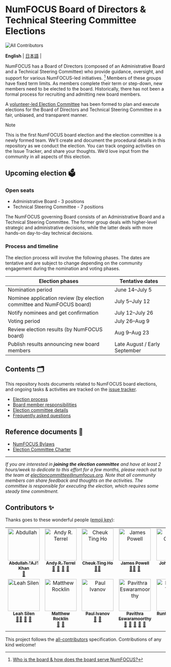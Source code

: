 # NumFOCUS Board of Directors & Technical Steering Committee Elections

![All Contributors](https://img.shields.io/github/all-contributors/numfocus/elections?color=ee8449)

<p>
    <b>English</b> |
    <a href="https://github.com/numfocus/elections/blob/main/README_ja.md">日本語</a> |
</p>

NumFOCUS has a Board of Directors (composed of an Administrative Board and a Technical Steering Committee) who provide guidance, oversight, and support for various NumFOCUS-led initiatives. [^1]
Members of these groups have fixed term limits.
As members complete their term or step-down, new members need to be elected to the board.
Historically, there has not been a formal process for recruiting and admitting new board members.

A [volunteer-led Election Committee](election-committee.md) has been formed to plan and execute elections for the Board of Directors and Technical Steering Committee in a fair, unbiased, and transparent manner.

[^1]: [Who is the board & how does the board serve NumFOCUS?](https://numfocus.medium.com/who-is-the-board-how-does-the-board-serve-numfocus-b109d0c0dd17)

> [!NOTE]
> This is the first NumFOCUS board election and the election committee is a newly formed team.
> We’ll create and document the procedural details in this repository as we conduct the election.
> You can track ongoing activities on the Issue Tracker, and share your thoughts.
> We’d love input from the community in all aspects of this election.

## Upcoming election 🗳️

### Open seats

- Administrative Board - 3 positions
- Technical Steering Committee - 7 positions

The NumFOCUS governing Board consists of an Administrative Board and a Technical Steering Committee.
The former group deals with higher-level strategic and administrative decisions, while the latter deals with more hands-on day-to-day technical decisions.

### Process and timeline

The election process will involve the following phases.
The dates are tentative and are subject to change depending on the community engagement during the nomination and voting phases.

| Election phases                                                       | Tentative dates               |
| --------------------------------------------------------------------- | ----------------------------- |
| Nomination period                                                     | June 14–July 5                |
| Nominee application review (by election committee and NumFOCUS board) | July 5–July 12                |
| Notify nominees and get confirmation                                  | July 12–July 26               |
| Voting period                                                         | July 26–Aug 9                 |
| Review election results (by NumFOCUS board)                           | Aug 9–Aug 23                  |
| Publish results announcing new board members                          | Late August / Early September |

## Contents 🗂️

This repository hosts documents related to NumFOCUS board elections, and ongoing tasks & activities are tracked on the [issue tracker](https://github.com/numfocus/elections/issues).

- [Election process](election-process.md)
- [Board member responsibilities](board-responsibilities.md)
- [Election committee details](election-committee.md)
- [Frequently asked questions](faqs.md)

## Reference documents 📑

- [NumFOCUS Bylaws](https://numfocus.org/wp-content/uploads/2020/04/NumFOCUS-Bylaws-Approved-16-May-2019.pdf)
- [Election Committee Charter](https://docs.google.com/document/d/1c8snA2_CtJcJew0S0l4gxdpj2OXpQQkJ_j3l2kI2fDs/edit?usp=sharing)

<hr>

_If you are interested in **joining the election committee** and have at least 2 hours/week to dedicate to this effort for a few months, please reach out to the team at electioncommittee@numfocus.org. Note that all community members can share feedback and thoughts on the activities. The committee is responsible for executing the election, which requires some steady time commitment._

## Contributors ✨

Thanks goes to these wonderful people ([emoji key](https://allcontributors.org/docs/en/emoji-key)):

<!-- ALL-CONTRIBUTORS-LIST:START - Do not remove or modify this section -->
<!-- prettier-ignore-start -->
<!-- markdownlint-disable -->
<table>
  <tbody>
    <tr>
      <td align="center" valign="top" width="14.28%"><a href="https://github.com/ak9999"><img src="https://avatars.githubusercontent.com/u/9996640?v=4?s=100" width="100px;" alt="Abdullah "AJ" Khan"/><br /><sub><b>Abdullah "AJ" Khan</b></sub></a><br /><a href="#ideas-ak9999" title="Ideas, Planning, & Feedback">🤔</a></td>
      <td align="center" valign="top" width="14.28%"><a href="https://github.com/aterrel"><img src="https://avatars.githubusercontent.com/u/30583?v=4?s=100" width="100px;" alt="Andy R. Terrel"/><br /><sub><b>Andy R. Terrel</b></sub></a><br /><a href="#ideas-aterrel" title="Ideas, Planning, & Feedback">🤔</a> <a href="#blog-aterrel" title="Blogposts">📝</a> <a href="#question-aterrel" title="Answering Questions">💬</a> <a href="https://github.com/numfocus/elections/pulls?q=is%3Apr+reviewed-by%3Aaterrel" title="Reviewed Pull Requests">👀</a></td>
      <td align="center" valign="top" width="14.28%"><a href="http://cheuk.dev"><img src="https://avatars.githubusercontent.com/u/28761465?v=4?s=100" width="100px;" alt="Cheuk Ting Ho"/><br /><sub><b>Cheuk Ting Ho</b></sub></a><br /><a href="#mentoring-Cheukting" title="Mentoring">🧑‍🏫</a></td>
      <td align="center" valign="top" width="14.28%"><a href="http://talks.dutc.io"><img src="https://avatars.githubusercontent.com/u/3922744?v=4?s=100" width="100px;" alt="James Powell"/><br /><sub><b>James Powell</b></sub></a><br /><a href="#mentoring-dutc" title="Mentoring">🧑‍🏫</a> <a href="#ideas-dutc" title="Ideas, Planning, & Feedback">🤔</a></td>
      <td align="center" valign="top" width="14.28%"><a href="https://github.com/jaspajjr"><img src="https://avatars.githubusercontent.com/u/5813503?v=4?s=100" width="100px;" alt="John Carney"/><br /><sub><b>John Carney</b></sub></a><br /><a href="#ideas-jaspajjr" title="Ideas, Planning, & Feedback">🤔</a></td>
      <td align="center" valign="top" width="14.28%"><a href="https://github.com/juanis2112"><img src="https://avatars.githubusercontent.com/u/18587879?v=4?s=100" width="100px;" alt="Juanita Gomez"/><br /><sub><b>Juanita Gomez</b></sub></a><br /><a href="#ideas-juanis2112" title="Ideas, Planning, & Feedback">🤔</a></td>
      <td align="center" valign="top" width="14.28%"><a href="https://grueter.dev"><img src="https://avatars.githubusercontent.com/u/20140352?v=4?s=100" width="100px;" alt="Lars Grüter"/><br /><sub><b>Lars Grüter</b></sub></a><br /><a href="#ideas-lagru" title="Ideas, Planning, & Feedback">🤔</a></td>
    </tr>
    <tr>
      <td align="center" valign="top" width="14.28%"><a href="https://github.com/lsilen"><img src="https://avatars.githubusercontent.com/u/5377495?v=4?s=100" width="100px;" alt="Leah Silen"/><br /><sub><b>Leah Silen</b></sub></a><br /><a href="#mentoring-lsilen" title="Mentoring">🧑‍🏫</a> <a href="#projectManagement-lsilen" title="Project Management">📆</a> <a href="https://github.com/numfocus/elections/pulls?q=is%3Apr+reviewed-by%3Alsilen" title="Reviewed Pull Requests">👀</a></td>
      <td align="center" valign="top" width="14.28%"><a href="https://matthewrocklin.com"><img src="https://avatars.githubusercontent.com/u/306380?v=4?s=100" width="100px;" alt="Matthew Rocklin"/><br /><sub><b>Matthew Rocklin</b></sub></a><br /><a href="#ideas-mrocklin" title="Ideas, Planning, & Feedback">🤔</a> <a href="#question-mrocklin" title="Answering Questions">💬</a></td>
      <td align="center" valign="top" width="14.28%"><a href="https://pirsquared.org"><img src="https://avatars.githubusercontent.com/u/118211?v=4?s=100" width="100px;" alt="Paul Ivanov"/><br /><sub><b>Paul Ivanov</b></sub></a><br /><a href="#ideas-ivanov" title="Ideas, Planning, & Feedback">🤔</a> <a href="#blog-ivanov" title="Blogposts">📝</a></td>
      <td align="center" valign="top" width="14.28%"><a href="https://pavithraes.me"><img src="https://avatars.githubusercontent.com/u/33131404?v=4?s=100" width="100px;" alt="Pavithra Eswaramoorthy"/><br /><sub><b>Pavithra Eswaramoorthy</b></sub></a><br /><a href="https://github.com/numfocus/elections/commits?author=pavithraes" title="Documentation">📖</a> <a href="#ideas-pavithraes" title="Ideas, Planning, & Feedback">🤔</a> <a href="#question-pavithraes" title="Answering Questions">💬</a> <a href="https://github.com/numfocus/elections/pulls?q=is%3Apr+reviewed-by%3Apavithraes" title="Reviewed Pull Requests">👀</a> <a href="#maintenance-pavithraes" title="Maintenance">🚧</a></td>
      <td align="center" valign="top" width="14.28%"><a href="https://github.com/kalyan678"><img src="https://avatars.githubusercontent.com/u/46974898?v=4?s=100" width="100px;" alt="Runtime Terror"/><br /><sub><b>Runtime Terror</b></sub></a><br /><a href="#ideas-kalyan678" title="Ideas, Planning, & Feedback">🤔</a> <a href="https://github.com/numfocus/elections/commits?author=kalyan678" title="Documentation">📖</a></td>
      <td align="center" valign="top" width="14.28%"><a href="https://quantstack.net"><img src="https://avatars.githubusercontent.com/u/2397974?v=4?s=100" width="100px;" alt="Sylvain Corlay"/><br /><sub><b>Sylvain Corlay</b></sub></a><br /><a href="#ideas-SylvainCorlay" title="Ideas, Planning, & Feedback">🤔</a></td>
      <td align="center" valign="top" width="14.28%"><a href="https://github.com/tkoyama010"><img src="https://avatars.githubusercontent.com/u/7513610?v=4?s=100" width="100px;" alt="Tetsuo Koyama"/><br /><sub><b>Tetsuo Koyama</b></sub></a><br /><a href="#maintenance-tkoyama010" title="Maintenance">🚧</a> <a href="#translation-tkoyama010" title="Translation">🌍</a> <a href="#question-tkoyama010" title="Answering Questions">💬</a> <a href="https://github.com/numfocus/elections/pulls?q=is%3Apr+reviewed-by%3Atkoyama010" title="Reviewed Pull Requests">👀</a> <a href="https://github.com/numfocus/elections/commits?author=tkoyama010" title="Documentation">📖</a> <a href="#ideas-tkoyama010" title="Ideas, Planning, & Feedback">🤔</a></td>
    </tr>
  </tbody>
</table>

<!-- markdownlint-restore -->
<!-- prettier-ignore-end -->

<!-- ALL-CONTRIBUTORS-LIST:END -->

This project follows the [all-contributors](https://github.com/all-contributors/all-contributors) specification. Contributions of any kind welcome!
